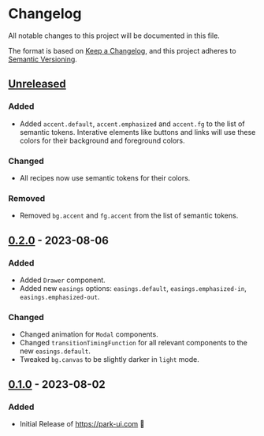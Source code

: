 # Changelog

All notable changes to this project will be documented in this file.

The format is based on [Keep a Changelog](https://keepachangelog.com/en/1.1.0/),
and this project adheres to [Semantic Versioning](https://semver.org/spec/v2.0.0.html).

## [Unreleased]

### Added

- Added `accent.default`, `accent.emphasized` and `accent.fg` to the list of semantic tokens. Interative elements like buttons and links will use these colors for their background and foreground colors.

### Changed

- All recipes now use semantic tokens for their colors.

### Removed

- Removed `bg.accent` and `fg.accent` from the list of semantic tokens.

## [0.2.0] - 2023-08-06

### Added

- Added `Drawer` component.
- Added new `easings` options: `easings.default`, `easings.emphasized-in`, `easings.emphasized-out`.

### Changed

- Changed animation for `Modal` components.
- Changed `transitionTimingFunction` for all relevant components to the new `easings.default`.
- Tweaked `bg.canvas` to be slightly darker in `light` mode.

## [0.1.0] - 2023-08-02

### Added

- Initial Release of https://park-ui.com 🎉

[unreleased]: https://github.com/cschroeter/park-ui/compare/@park-ui/presets@0.2.0...HEAD
[0.2.0]: https://github.com/cschroeter/park-ui/compare/@park-ui/presets@0.1.0...@park-ui/presets@0.2.0
[0.1.0]: https://github.com/cschroeter/park-ui/releases/tag/@ark-ui/react@0.1.0
